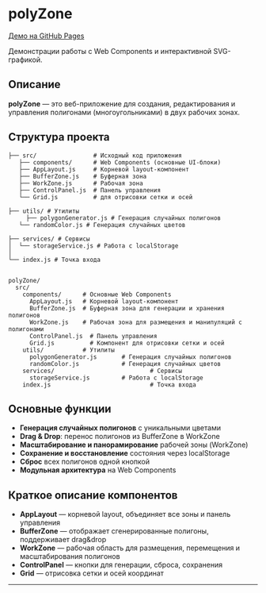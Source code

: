 # polyZone

[Демо на GitHub Pages](https://eberts-dev.github.io/polyZone/)

Демонстрации работы с Web Components и интерактивной SVG-графикой.

## Описание

**polyZone** — это веб-приложение для создания, редактирования и управления полигонами (многоугольниками) в двух рабочих зонах.

## Структура проекта

```
├── src/                # Исходный код приложения
   ├── components/      # Web Components (основные UI-блоки)
   ├── AppLayout.js     # Корневой layout-компонент
   ├── BufferZone.js    # Буферная зона
   ├── WorkZone.js      # Рабочая зона
   ├── ControlPanel.js  # Панель управления
   └── Grid.js          # для отрисовки сетки и осей

├── utils/ # Утилиты
	 ├── polygonGenerator.js # Генерация случайных полигонов
   └── randomColor.js # Генерация случайных цветов

├── services/ # Сервисы
│  └── storageService.js # Работа с localStorage
│
└── index.js # Точка входа


polyZone/
  src/
    components/      # Основные Web Components
      AppLayout.js   # Корневой layout-компонент
      BufferZone.js  # Буферная зона для генерации и хранения полигонов
      WorkZone.js    # Рабочая зона для размещения и манипуляций с полигонами
      ControlPanel.js  # Панель управления
      Grid.js          # Компонент для отрисовки сетки и осей
    utils/           # Утилиты
      polygonGenerator.js 		# Генерация случайных полигонов
      randomColor.js      		# Генерация случайных цветов
    services/        					# Сервисы
      storageService.js   		# Работа с localStorage
    index.js         					# Точка входа
```

## Основные функции

- **Генерация случайных полигонов** с уникальными цветами
- **Drag & Drop**: перенос полигонов из BufferZone в WorkZone
- **Масштабирование и панорамирование** рабочей зоны (WorkZone)
- **Сохранение и восстановление** состояния через localStorage
- **Сброс** всех полигонов одной кнопкой
- **Модульная архитектура** на Web Components

## Краткое описание компонентов

- **AppLayout** — корневой layout, объединяет все зоны и панель управления
- **BufferZone** — отображает сгенерированные полигоны, поддерживает drag&drop
- **WorkZone** — рабочая область для размещения, перемещения и масштабирования полигонов
- **ControlPanel** — кнопки для генерации, сброса, сохранения
- **Grid** — отрисовка сетки и осей координат

---
